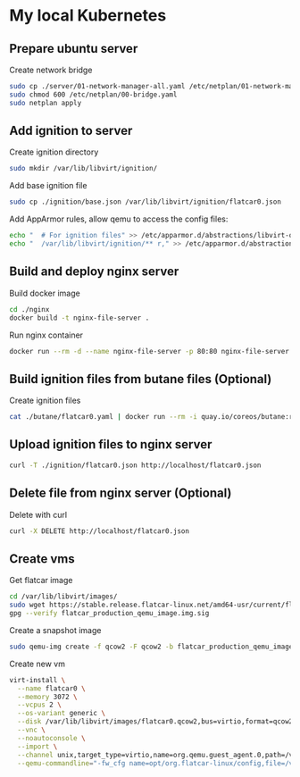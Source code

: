 # My local Kubernetes

## Prepare ubuntu server

Create network bridge

```bash
sudo cp ./server/01-network-manager-all.yaml /etc/netplan/01-network-manager-all.yaml
sudo chmod 600 /etc/netplan/00-bridge.yaml
sudo netplan apply
```

## Add ignition to server

Create ignition directory

```bash
sudo mkdir /var/lib/libvirt/ignition/
```

Add base ignition file

```bash
sudo cp ./ignition/base.json /var/lib/libvirt/ignition/flatcar0.json
```

Add AppArmor rules, allow qemu to access the config files:

```bash
echo "  # For ignition files" >> /etc/apparmor.d/abstractions/libvirt-qemu
echo "  /var/lib/libvirt/ignition/** r," >> /etc/apparmor.d/abstractions/libvirt-qemu
```

## Build and deploy nginx server

Build docker image

```bash
cd ./nginx
docker build -t nginx-file-server .
```

Run nginx container

```bash
docker run --rm -d --name nginx-file-server -p 80:80 nginx-file-server:latest
```

## Build ignition files from butane files (Optional)

Create ignition files

```bash
cat ./butane/flatcar0.yaml | docker run --rm -i quay.io/coreos/butane:release > ./ignition/flatcar0.json
```

## Upload ignition files to nginx server

```bash
curl -T ./ignition/flatcar0.json http://localhost/flatcar0.json
```

## Delete file from nginx server (Optional)

Delete with curl

```bash
curl -X DELETE http://localhost/flatcar0.json
```

## Create vms

Get flatcar image

```bash
cd /var/lib/libvirt/images/
sudo wget https://stable.release.flatcar-linux.net/amd64-usr/current/flatcar_production_qemu_image.img{,.sig}
gpg --verify flatcar_production_qemu_image.img.sig
```
Create a snapshot image

```bash
sudo qemu-img create -f qcow2 -F qcow2 -b flatcar_production_qemu_image.img flatcar0.qcow2
```

Create new vm

```bash
virt-install \
  --name flatcar0 \
  --memory 3072 \
  --vcpus 2 \
  --os-variant generic \
  --disk /var/lib/libvirt/images/flatcar0.qcow2,bus=virtio,format=qcow2 \
  --vnc \
  --noautoconsole \
  --import \
  --channel unix,target_type=virtio,name=org.qemu.guest_agent.0,path=/var/lib/libvirt/qemu/channel/target/domain-10-flatcar1/org.qemu.guest_agent.0 \
  --qemu-commandline="-fw_cfg name=opt/org.flatcar-linux/config,file=/var/lib/libvirt/ignition/flatcar0.json"
```
